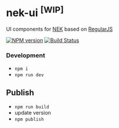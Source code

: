 # nek-ui <sup>[WIP]</sup>
UI components for [NEK][nek] based on [RegularJS][regularjs]

[![NPM version][npm-image]][npm-url] [![Build Status][travis-image]][travis-url]

### Development

 - `npm i`
 - `npm run dev`

## Publish

 - `npm run build`
 - update version
 - `npm publish`

 [nek]: https://github.com/kaola-fed/NEK
 [regularjs]: https://github.com/regularjs/regular

 [npm-url]: https://npmjs.org/package/nek-ui
 [npm-image]: https://img.shields.io/npm/v/nek-ui.svg

 [travis-url]: https://travis-ci.org/kaola-fed/nek-ui
 [travis-image]: https://img.shields.io/travis/kaola-fed/nek-ui.svg

 [license-url]: https://github.com/kaola-fed/nek-ui/blob/master/LICENSE
 [license-image]: https://img.shields.io/github/license/kaola-fed/nek-ui.svg